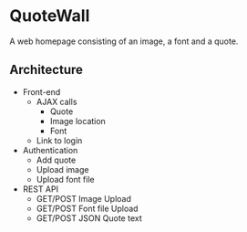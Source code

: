 # QuoteWall
A web homepage consisting of an image, a font and a quote.

## Architecture
* Front-end
  * AJAX calls
    * Quote
    * Image location
    * Font
  * Link to login
* Authentication
  * Add quote
  * Upload image
  * Upload font file
* REST API
  * GET/POST Image Upload
  * GET/POST Font file Upload
  * GET/POST JSON Quote text  
